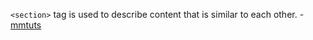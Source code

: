 `<section>` tag is used to describe content that is similar to each other. - [mmtuts](https://www.youtube.com/watch?v=8bZ4RPjOPYE&index=3&list=PL0eyrZgxdwhwNC5ppZo_dYGVjerQY3xYU)
